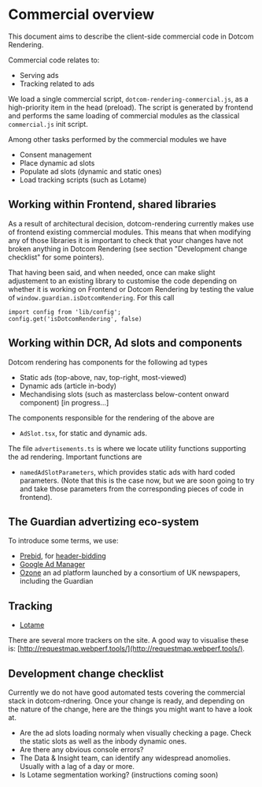 # Commercial overview

This document aims to describe the client-side commercial code in Dotcom Rendering.

Commercial code relates to:

-   Serving ads
-   Tracking related to ads

We load a single commercial script, `dotcom-rendering-commercial.js`, as a high-priority item in the head (preload). The script is generated by frontend and performs the same loading of commercial modules as the classical `commercial.js` init script.

Among other tasks performed by the commercial modules we have

-   Consent management
-   Place dynamic ad slots
-   Populate ad slots (dynamic and static ones)
-   Load tracking scripts (such as Lotame)

## Working within Frontend, shared libraries

As a result of architectural decision, dotcom-rendering currently makes use of frontend existing commercial modules. This means that when modifying any of those libraries it is important to check that your changes have not broken anything in Dotcom Rendering (see section "Development change checklist" for some pointers).

That having been said, and when needed, once can make slight adjustement to an existing library to customise the code depending on whether it is working on Frontend or Dotcom Rendering by testing the value of `window.guardian.isDotcomRendering`. For this call

```
import config from 'lib/config';
config.get('isDotcomRendering', false)
```

## Working within DCR, Ad slots and components

Dotcom rendering has components for the following ad types

-   Static ads (top-above, nav, top-right, most-viewed)
-   Dynamic ads (article in-body)
-   Mechandising slots (such as masterclass below-content onward component) [in progress...]

The components responsible for the rendering of the above are

-   `AdSlot.tsx`, for static and dynamic ads.

The file `advertisements.ts` is where we locate utility functions supporting the ad rendering. Important functions are

-   `namedAdSlotParameters`, which provides static ads with hard coded parameters. (Note that this is the case now, but we are soon going to try and take those parameters from the corresponding pieces of code in frontend).

## The Guardian advertizing eco-system

To introduce some terms, we use:

-   [Prebid](https://prebid.org/overview/intro.html), for [header-bidding](https://digiday.com/media/wtf-header-bidding/)
-   [Google Ad Manager](https://en.wikipedia.org/wiki/Google_Ad_Manager)
-   [Ozone](https://www.ozoneproject.com/advertisers) an ad platform launched by a consortium of UK newspapers, including the Guardian

## Tracking

-   [Lotame](https://www.lotame.com/)

There are several more trackers on the site. A good way to visualise these is: [http://requestmap.webperf.tools/](http://requestmap.webperf.tools/).

## Development change checklist

Currently we do not have good automated tests covering the commercial stack in dotcom-rdnering. Once your change is ready, and depending on the nature of the change, here are the things you might want to have a look at.

-   Are the ad slots loading normaly when visually checking a page. Check the static slots as well as the inbody dynamic ones.
-   Are there any obvious console errors?
-   The Data & Insight team, can identify any widespread anomolies. Usually with a lag of a day or more.
-   Is Lotame segmentation working? (instructions coming soon)
